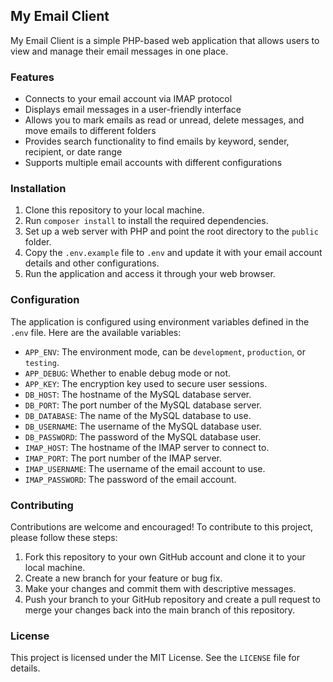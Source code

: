 ## My Email Client

My Email Client is a simple PHP-based web application that allows users to view and manage their email messages in one place.

### Features

- Connects to your email account via IMAP protocol
- Displays email messages in a user-friendly interface
- Allows you to mark emails as read or unread, delete messages, and move emails to different folders
- Provides search functionality to find emails by keyword, sender, recipient, or date range
- Supports multiple email accounts with different configurations

### Installation

1. Clone this repository to your local machine.
2. Run `composer install` to install the required dependencies.
3. Set up a web server with PHP and point the root directory to the `public` folder.
4. Copy the `.env.example` file to `.env` and update it with your email account details and other configurations.
5. Run the application and access it through your web browser.

### Configuration

The application is configured using environment variables defined in the `.env` file. Here are the available variables:

- `APP_ENV`: The environment mode, can be `development`, `production`, or `testing`.
- `APP_DEBUG`: Whether to enable debug mode or not.
- `APP_KEY`: The encryption key used to secure user sessions.
- `DB_HOST`: The hostname of the MySQL database server.
- `DB_PORT`: The port number of the MySQL database server.
- `DB_DATABASE`: The name of the MySQL database to use.
- `DB_USERNAME`: The username of the MySQL database user.
- `DB_PASSWORD`: The password of the MySQL database user.
- `IMAP_HOST`: The hostname of the IMAP server to connect to.
- `IMAP_PORT`: The port number of the IMAP server.
- `IMAP_USERNAME`: The username of the email account to use.
- `IMAP_PASSWORD`: The password of the email account.

### Contributing

Contributions are welcome and encouraged! To contribute to this project, please follow these steps:

1. Fork this repository to your own GitHub account and clone it to your local machine.
2. Create a new branch for your feature or bug fix.
3. Make your changes and commit them with descriptive messages.
4. Push your branch to your GitHub repository and create a pull request to merge your changes back into the main branch of this repository.

### License

This project is licensed under the MIT License. See the `LICENSE` file for details.
